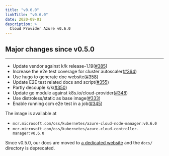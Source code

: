 ```yaml
---
title: "v0.6.0"
linkTitle: "v0.6.0"
date: 2020-09-01
description: >
  Cloud Provider Azure v0.6.0
---
```


## Major changes since v0.5.0

-------

- Update vendor against k/k release-1.19([#385](https://github.com/kubernetes-sigs/cloud-provider-azure/pull/385))
- Increase the e2e test coverage for cluster autoscaler([#364](https://github.com/kubernetes-sigs/cloud-provider-azure/pull/364))
- Use hugo to generate doc website([#358](https://github.com/kubernetes-sigs/cloud-provider-azure/pull/358))
- Update E2E test related docs and script([#355](https://github.com/kubernetes-sigs/cloud-provider-azure/pull/355))
- Partly decouple k/k([#350](https://github.com/kubernetes-sigs/cloud-provider-azure/pull/350))
- Update go module against k8s.io/cloud-provider([#348](https://github.com/kubernetes-sigs/cloud-provider-azure/pull/348))
- Use distroless/static as base image([#333](https://github.com/kubernetes-sigs/cloud-provider-azure/pull/333))
- Enable running ccm e2e test in a job([#345](https://github.com/kubernetes-sigs/cloud-provider-azure/pull/345))

The image is available at

- `mcr.microsoft.com/oss/kubernetes/azure-cloud-node-manager:v0.6.0`
- `mcr.microsoft.com/oss/kubernetes/azure-cloud-controller-manager:v0.6.0`

Since v0.5.0, our docs are moved to [a dedicated website](https://kubernetes-sigs.github.io/cloud-provider-azure/) and the `docs/` directory is deprecated.
